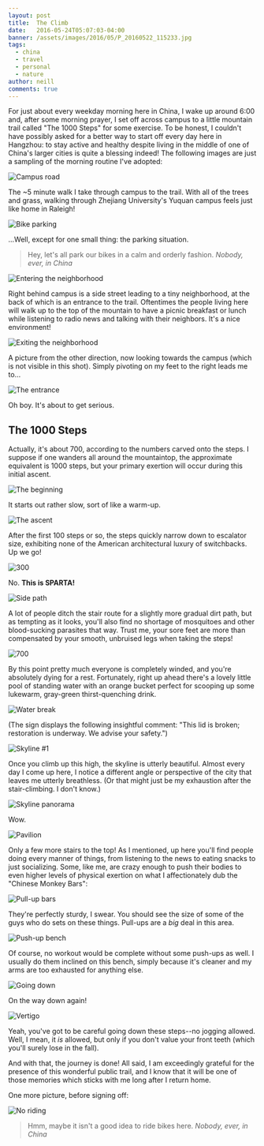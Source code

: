 ```yaml
---
layout: post
title:  The Climb
date:   2016-05-24T05:07:03-04:00
banner: /assets/images/2016/05/P_20160522_115233.jpg
tags:
  - china
  - travel
  - personal
  - nature
author: neill
comments: true
---
```

For just about every weekday morning here in China, I wake up around 6:00 and, after some morning prayer, I set off across campus to a little mountain trail called "The 1000 Steps" for some exercise. <!--more--> To be honest, I couldn't have possibly asked for a better way to start off every day here in Hangzhou: to stay active and healthy despite living in the middle of one of China's larger cities is quite a blessing indeed! The following images are just a sampling of the morning routine I've adopted:

![Campus road](/assets/images/2016/05/P_20160522_125345.jpg)

The ~5 minute walk I take through campus to the trail. With all of the trees and grass, walking through Zhejiang University's Yuquan campus feels just like home in Raleigh!

![Bike parking](/assets/images/2016/05/P_20160523_064705.jpg)

...Well, except for one small thing: the parking situation.

> Hey, let's all park our bikes in a calm and orderly fashion. <cite>Nobody, ever, in China</cite>

![Entering the neighborhood](/assets/images/2016/05/P_20160522_125020.jpg)

Right behind campus is a side street leading to a tiny neighborhood, at the back of which is an entrance to the trail. Oftentimes the people living here will walk up to the top of the mountain to have a picnic breakfast or lunch while listening to radio news and talking with their neighbors. It's a nice environment!

![Exiting the neighborhood](/assets/images/2016/05/P_20160522_124842.jpg)

A picture from the other direction, now looking towards the campus (which is not visible in this shot). Simply pivoting on my feet to the right leads me to...

![The entrance](/assets/images/2016/05/P_20160522_115034.jpg)

Oh boy. It's about to get serious.

## The 1000 Steps

Actually, it's about 700, according to the numbers carved onto the steps. I suppose if one wanders all around the mountaintop, the approximate equivalent is 1000 steps, but your primary exertion will occur during this initial ascent.

![The beginning](/assets/images/2016/05/P_20160522_115049.jpg)

It starts out rather slow, sort of like a warm-up.

![The ascent](/assets/images/2016/05/P_20160522_115233.jpg)

After the first 100 steps or so, the steps quickly narrow down to escalator size, exhibiting none of the American architectural luxury of switchbacks. Up we go!

![300](/assets/images/2016/05/P_20160522_115401.jpg)

No. **This is SPARTA!**

![Side path](/assets/images/2016/05/P_20160522_124330.jpg)

A lot of people ditch the stair route for a slightly more gradual dirt path, but as tempting as it looks, you'll also find no shortage of mosquitoes and other blood-sucking parasites that way. Trust me, your sore feet are more than compensated by your smooth, unbruised legs when taking the steps!

![700](/assets/images/2016/05/P_20160522_120111.jpg)

By this point pretty much everyone is completely winded, and you're absolutely dying for a rest. Fortunately, right up ahead there's a lovely little pool of standing water with an orange bucket perfect for scooping up some lukewarm, gray-green thirst-quenching drink.

![Water break](/assets/images/2016/05/P_20160522_123939.jpg)

(The sign displays the following insightful comment: "This lid is broken; restoration is underway. We advise your safety.")

![Skyline #1](/assets/images/2016/05/P_20160522_120303.jpg)

Once you climb up this high, the skyline is utterly beautiful. Almost every day I come up here, I notice a different angle or perspective of the city that leaves me utterly breathless. (Or that might just be my exhaustion after the stair-climbing. I don't know.)

![Skyline panorama](/assets/images/2016/05/P_20160522_123346_PN.jpg)

Wow.

![Pavilion](/assets/images/2016/05/P_20160522_120508.jpg)

Only a few more stairs to the top! As I mentioned, up here you'll find people doing every manner of things, from listening to the news to eating snacks to just socializing. Some, like me, are crazy enough to push their bodies to even higher levels of physical exertion on what I affectionately dub the "Chinese Monkey Bars":

![Pull-up bars](/assets/images/2016/05/P_20160522_120648.jpg)

They're perfectly sturdy, I swear. You should see the size of some of the guys who do sets on these things. Pull-ups are a *big* deal in this area.

![Push-up bench](/assets/images/2016/05/P_20160522_122601.jpg)

Of course, no workout would be complete without some push-ups as well. I usually do them inclined on this bench, simply because it's cleaner and my arms are too exhausted for anything else.

![Going down](/assets/images/2016/05/P_20160522_123742.jpg)

On the way down again!

![Vertigo](/assets/images/2016/05/P_20160522_124455.jpg)

Yeah, you've got to be careful going down these steps--no jogging allowed. Well, I mean, it *is* allowed, but only if you don't value your front teeth (which you'll surely lose in the fall).

And with that, the journey is done! All said, I am exceedingly grateful for the presence of this wonderful public trail, and I know that it will be one of those memories which sticks with me long after I return home.

One more picture, before signing off:

![No riding](/assets/images/2016/05/P_20160522_125147.jpg)

>Hmm, maybe it isn't a good idea to ride bikes here. <cite>Nobody, ever, in China</cite>
